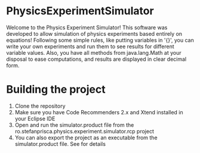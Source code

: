 PhysicsExperimentSimulator
==========================
Welcome to the Physics Experiment Simulator!
This software was developed to allow simulation of physics experiments
based entirely on equations!
Following some simple rules, like putting variables in '{}', you can write
your own experiments and run them to see results for different variable values. Also, you	have all methods from java.lang.Math at your disposal to ease computations, and results are displayed in clear decimal form.

<h1>Building the project</h1>
<ol>
<li>Clone the repository</li>
<li>Make sure you have Code Recommenders 2.x and Xtend installed in your Eclipse IDE</li>
<li>Open and run the simulator.product file from the ro.stefanprisca.physics.experiment.simulator.rcp project</li>
<li>You can also export the project as an executable from the simulator.product file. See <http://www.vogella.com/tutorials/EclipseProductDeployment/article.html#deployproduct_overview> for details</li>
</ol>

